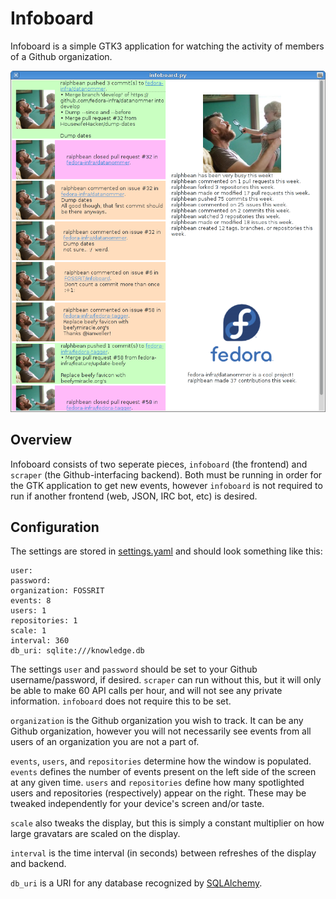 Infoboard
=========

Infoboard is a simple GTK3 application for watching the activity of members of
a Github organization.

![Example screenshot](doc/images/infoboard.png?raw=true)

Overview
--------

Infoboard consists of two seperate pieces, `infoboard` (the frontend) and
`scraper` (the Github-interfacing backend). Both must be running in order for
the GTK application to get new events, however `infoboard` is not required to
run if another frontend (web, JSON, IRC bot, etc) is desired.

Configuration
-------------

The settings are stored in [settings.yaml](settings.yaml) and should look
something like this:

    user:
    password:
    organization: FOSSRIT
    events: 8
    users: 1
    repositories: 1
    scale: 1
    interval: 360
    db_uri: sqlite:///knowledge.db

The settings `user` and `password` should be set to your Github
username/password, if desired.  `scraper` can run without this, but it will
only be able to make 60 API calls per hour, and will not see any private
information. `infoboard` does not require this to be set.

`organization` is the Github organization you wish to track. It can be any
Github organization, however you will not necessarily see events from all users
of an organization you are not a part of.

`events`, `users`, and `repositories` determine how the window is populated.
`events` defines the number of events present on the left side of the screen
at any given time. `users` and `repositories` define how many spotlighted
users and repositories (respectively) appear on the right.  These may be
tweaked independently for your device's screen and/or taste.

`scale` also tweaks the display, but this is simply a constant multiplier on
how large gravatars are scaled on the display.

`interval` is the time interval (in seconds) between refreshes of the display
and backend.

`db_uri` is a URI for any database recognized by
[SQLAlchemy](http://www.sqlalchemy.org/).
